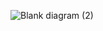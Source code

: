![Blank diagram (2)](https://github.com/user-attachments/assets/87ddab6c-4ea0-4441-b8f5-130aad0d1407)

